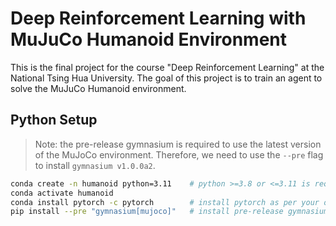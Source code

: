 # Deep Reinforcement Learning with MuJuCo Humanoid Environment

This is the final project for the course "Deep Reinforcement Learning" at the National Tsing Hua University. The goal of this project is to train an agent to solve the MuJuCo Humanoid environment.

## Python Setup

> Note: the pre-release gymnasium is required to use the latest version of the MuJoCo environment. Therefore, we need to use the `--pre` flag to install `gymnasium v1.0.0a2`.

```bash
conda create -n humanoid python=3.11    # python >=3.8 or <=3.11 is required
conda activate humanoid
conda install pytorch -c pytorch        # install pytorch as per your operating system
pip install --pre "gymnasium[mujoco]"   # install pre-release gymnasium with mujoco
```
